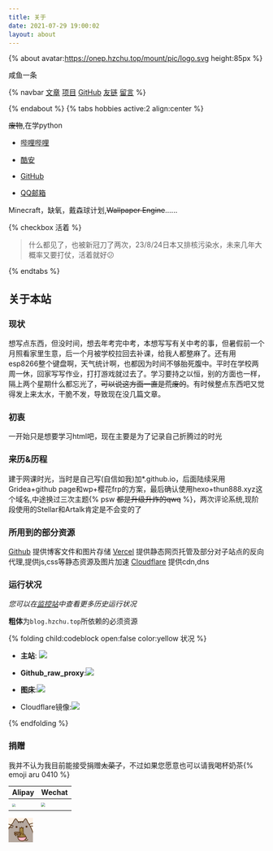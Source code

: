```yaml
---
title: 关于
date: 2021-07-29 19:00:02
layout: about
---
```


{% about avatar:https://onep.hzchu.top/mount/pic/logo.svg height:85px %}

咸鱼一条

{% navbar [文章](/) [项目](/wiki/) [GitHub](https://github.com/thun888/) [友链](/friends/) [留言](/say/) %}

{% endabout %}
{% tabs hobbies active:2 align:center %}

<!-- tab 技能 -->

~~废物~~,在学python

<!-- tab 联系方式 -->

- [哔哩哔哩](https://space.bilibili.com/451090261)

- [酷安](https://www.coolapk.com/u/2399850)

- [GitHub](https://www.github.com/thun888)

- [QQ邮箱](mailto:thun888@qq.com)

<!-- tab 游戏 -->

Minecraft，缺氧，戴森球计划,~~Wallpaper Engine~~......

<!-- tab Todo -->
{% checkbox 活着 %}

> 什么都见了，也被新冠刀了两次，23/8/24日本又排核污染水，未来几年大概率又要打仗，活着就好😕

{% endtabs %}

## 关于本站

### 现状

想写点东西，但没时间，想去年考完中考，本想写写有关中考的事，但暑假前一个月照看家里生意，后一个月被学校拉回去补课，给我人都整麻了。还有用esp8266整个键盘啊，天气统计啊，也都因为时间不够胎死腹中。平时在学校两周一休，回家写写作业，打打游戏就过去了。学习要持之以恒，别的方面也一样，隔上两个星期什么都忘光了，~~可以说这方面一直是荒废的~~。有时候整点东西吧又觉得发上来太水，干脆不发，导致现在没几篇文章。

### 初衷

一开始只是想要学习html吧，现在主要是为了记录自己折腾过的时光

### 来历&历程

建于网课时光，当时是自己写(自信如我)加\*.github.io，后面陆续采用Gridea+github page和wp+樱花frp的方案，最后确认使用hexo+thun888.xyz这个域名,中途换过三次主题{% psw <del>都是升级升炸的qwq</del> %}，两次评论系统,现阶段使用的Stellar和Artalk肯定是不会变的了

### 所用到的部分资源

[Github](https://github.com/) 提供博客文件和图片存储
[Vercel](https://vercel.com/) 提供静态网页托管及部分对子站点的反向代理,提供js,css等静态资源及图片加速
[Cloudflare](https://www.cloudflare.com/) 提供cdn,dns

### 运行状况

*您可以在*[*监控站*](https://status.hzchu.top/)*中查看更多历史运行状况*

**粗体**为`blog.hzchu.top`所依赖的必须资源

{% folding child:codeblock open:false color:yellow 状况 %}

- **主站**: <span class="tag-plugin emoji"><img style="height:1.5em" src="https://img.shields.io/website?url=https://blog.hzchu.top"></span>

- **Github_raw_proxy**:<span class="tag-plugin emoji"><img style="height:1.5em" src="https://img.shields.io/website?url=https://raw.hzchu.top/thun888/myblog/gh-page/img/satus.png"></span>


- **图床**:<span class="tag-plugin emoji"><img style="height:1.5em" src="https://img.shields.io/website?url=https://onep.hzchu.top/mount/pic/dynmap_markers/diamond.png"></span>
- Cloudflare镜像:<span class="tag-plugin emoji"><img style="height:1.5em" src="https://img.shields.io/website?url=https://cfblog.hzchu.top"></span>

{% endfolding %}

### 捐赠

我并不认为我目前能接受捐赠~~太菜了~~，不过如果您愿意也可以请我喝杯奶茶{% emoji aru 0410 %}

|Alipay|Wechat|
|-|-|
|<img src="https://onep.hzchu.top/mount/pic/2023/01/25/63d0a914495c1.webp" style="zoom:42.5%;" />|<img src="https://onep.hzchu.top/mount/pic/2023/01/25/63d0a92955df2.webp" style="zoom:50%;" />|

![](/img/post/5b73a4a33f9bb3df5e1236b4021492fe.gif)